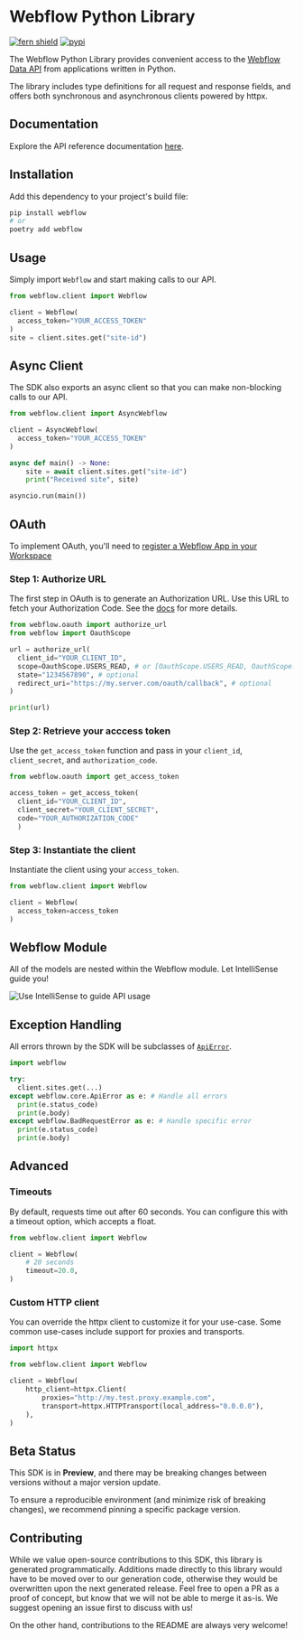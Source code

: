 # Webflow Python Library

[![fern shield](https://img.shields.io/badge/%F0%9F%8C%BF-SDK%20generated%20by%20Fern-brightgreen)](https://github.com/fern-api/fern)
[![pypi](https://img.shields.io/pypi/v/webflow.svg)](https://pypi.python.org/pypi/webflow)

The Webflow Python Library provides convenient access to the [Webflow Data API](https://developers.webflow.com/data/reference/rest-introduction) from 
applications written in Python. 

The library includes type definitions for all 
request and response fields, and offers both synchronous and asynchronous clients powered by httpx.

## Documentation

Explore the API reference documentation [here](https://developers.webflow.com/reference/rest-introduction).

## Installation

Add this dependency to your project's build file:

```bash
pip install webflow
# or
poetry add webflow
```

## Usage
Simply import `Webflow` and start making calls to our API. 

```python
from webflow.client import Webflow

client = Webflow(
  access_token="YOUR_ACCESS_TOKEN"
)
site = client.sites.get("site-id")
```

## Async Client
The SDK also exports an async client so that you can make non-blocking
calls to our API. 

```python
from webflow.client import AsyncWebflow

client = AsyncWebflow(
  access_token="YOUR_ACCESS_TOKEN"
)

async def main() -> None:
    site = await client.sites.get("site-id")
    print("Received site", site)

asyncio.run(main())
```

## OAuth

To implement OAuth, you'll need to [register a Webflow App in your Workspace](https://developers.webflow.com/data/reference/authentication)

### Step 1: Authorize URL 

The first step in OAuth is to generate an Authorization URL. Use this URL 
to fetch your Authorization Code. See the [docs](https://developers.webflow.com/data/reference/oauth-app#2-create-an-authorization-link)
for more details. 

```python
from webflow.oauth import authorize_url
from webflow import OauthScope

url = authorize_url(
  client_id="YOUR_CLIENT_ID",
  scope=OauthScope.USERS_READ, # or [OauthScope.USERS_READ, OauthScope.USERS_WRITE]
  state="1234567890", # optional
  redirect_uri="https://my.server.com/oauth/callback", # optional
)

print(url)
```

### Step 2: Retrieve your acccess token
Use the `get_access_token` function and pass in your `client_id`, 
`client_secret`, and `authorization_code`. 

```python
from webflow.oauth import get_access_token

access_token = get_access_token(
  client_id="YOUR_CLIENT_ID", 
  client_secret="YOUR_CLIENT_SECRET", 
  code="YOUR_AUTHORIZATION_CODE"
  )
```

### Step 3: Instantiate the client
Instantiate the client using your `access_token`. 

```python
from webflow.client import Webflow

client = Webflow(
  access_token=access_token
)
```

## Webflow Module
All of the models are nested within the Webflow module. Let IntelliSense 
guide you! 

![Use IntelliSense to guide API usage](https://raw.githubusercontent.com/webflow/webflow-python/main/assets/module.png)

## Exception Handling
All errors thrown by the SDK will be subclasses of [`ApiError`](./src/webflow/core/api_error.py).

```python
import webflow

try:
  client.sites.get(...)
except webflow.core.ApiError as e: # Handle all errors
  print(e.status_code)
  print(e.body)
except webflow.BadRequestError as e: # Handle specific error
  print(e.status_code)
  print(e.body)
```

## Advanced

### Timeouts
By default, requests time out after 60 seconds. You can configure this with a 
timeout option, which accepts a float.

```python
from webflow.client import Webflow

client = Webflow(
    # 20 seconds
    timeout=20.0,
)
```

### Custom HTTP client
You can override the httpx client to customize it for your use-case. Some common use-cases 
include support for proxies and transports.

```python
import httpx

from webflow.client import Webflow

client = Webflow(
    http_client=httpx.Client(
        proxies="http://my.test.proxy.example.com",
        transport=httpx.HTTPTransport(local_address="0.0.0.0"),
    ),
)
```

## Beta Status

This SDK is in **Preview**, and there may be breaking changes between versions without a major 
version update. 

To ensure a reproducible environment (and minimize risk of breaking changes), we recommend pinning a specific package version.

## Contributing

While we value open-source contributions to this SDK, this library is generated programmatically. 
Additions made directly to this library would have to be moved over to our generation code, 
otherwise they would be overwritten upon the next generated release. Feel free to open a PR as
 a proof of concept, but know that we will not be able to merge it as-is. We suggest opening 
an issue first to discuss with us!

On the other hand, contributions to the README are always very welcome!
